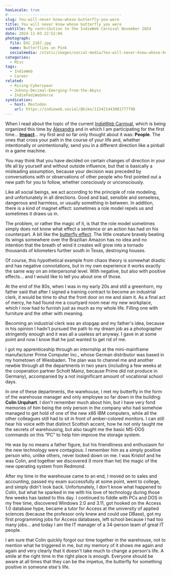 ```yaml
---
hasLocale: true
#--------------------------------------------------
slug: You-will-never-know-whose-butterfly-you-were
title: You will never know whose butterfly you were
subtitle: My contribution to the IndieWeb Carnival November 2024
date: 2024-11-03 22:52:04
photograph:
  file: DSC_2167.jpg
  name: Butterflies on Pink
  socialmedia: /static/images/social-media/You-will-never-know-whose-butterfly-you-were.png
categories:
  - Misc
tags:
  - IndieWeb
  - Career
related:
  - Rising-Cyberspear
  - Johnny-Decimal-Emerging-from-the-Abyss
  - IndieFediWebVerse
syndication:
  - host: Mastodon
    url: https://indieweb.social/@kiko/113421443081777798
---
```


When I read about the topic of the current [IndieWeb Carnival](https://indieweb.org/IndieWeb_Carnival), which is being organized this time by [Alexandra](https://library.xandra.cc/) and in which I am participating for the first time... **[Impact](https://library.xandra.cc/indieweb-carnival/)**... my first and so far only thought about it was: **People**. The ones that cross your path in the course of your life and, whether intentionally or unintentionally, send you in a different direction like a pinball in a game machine.

<!-- more -->

You may think that you have decided on certain changes of direction in your life all by yourself and without outside influence, but that is basically a misleading assumption, because your decision was preceded by conversations with or observations of other people who first pointed out a new path for you to follow, whether consciously or unconsciously.

Like all social beings, we act according to the principle of role modeling, and unfortunately in all directions. Good and bad, sensible and senseless, dangerous and harmless, or usually something in between. In addition, there is a kind of magnet effect: sometimes a role model repels us and sometimes it draws us in.

The problem, or rather the magic of it, is that the role model sometimes simply does not know what effect a sentence or an action has had on his counterpart. A bit like the [butterfly effect](https://en.wikipedia.org/wiki/Butterfly_effect). The little creature bravely beating its wings somewhere over the Brazilian Amazon has no idea and no intention that the breath of wind it creates will grow into a tornado thousands of kilometers further south in Texas, destroying houses.

Of course, this hypothetical example from chaos theory is somewhat drastic and has negative connotations, but in my own experience it works exactly the same way on an interpersonal level. With negative, but also with positive effects... and I would like to tell you about one of those.

At the end of the 80s, when I was in my early 20s and still a greenhorn, my father said that after I signed a training contract to become an industrial clerk, it would be time to shut the front door on me and slam it. As a final act of mercy, he had found me a courtyard room near my new workplace, which I now had to furnish just as much as my whole life. Filling one with furniture and the other with meaning.

Becoming an industrial clerk was an stopgap and my father's idea, because in his opinion I hadn't pursued the path to my dream job as a photographer stringently enough and it was all a useless art anyway. I gave in at some point and now I know that he just wanted to get rid of me.

I got my apprenticeship through an internship at the mini-mainframe manufacturer Prime Computer Inc., whose German distributor was based in my hometown of Wiesbaden. The plan was to channel me and another newbie through all the departments in two years (including a few weeks at the cooperation partner Schott Mainz, because Prime did not produce in Germany), accompanied by a not insignificant amount of vocational school days.

In one of these departments, the warehouse, I met my butterfly in the form of the warehouse manager and only employee so far down in the building: **Colin Urquhart**. I don't remember much about him, but I have very fond memories of him being the only person in the company who had somehow managed to get hold of one of the new x86 IBM computers, while all the other colleagues still had to sit in front of amber-colored monitors. I can still hear his voice with that distinct Scottish accent, how he not only taught me the secrets of warehousing, but also taught me the basic MS-DOS commands on this “PC” to help him improve the storage system.

He was by no means a father figure, but his friendliness and enthusiasm for the new technology were contagious. I remember him as a simply positive person who, unlike others, never looked down on me. I was Kristof and he was Colin, and together we discovered (I more than he) the magic of the new operating system from Redmond.

After my time in the warehouse came to an end, I moved on to sales and accounting, passed my exam successfully at some point, went to college, and simply didn't look back. Unfortunately, I don't know what happened to Colin, but what he sparked in me with his love of technology during those few weeks has lasted to this day. I continued to fiddle with PCs and DOS in my free time, discovered Windows 2.0 and 3.11, got hooked on the Access 1.0 database hype, became a tutor for Access at the university of applied sciences (because the professor only knew and could use DBase), got my first programming jobs for Access databases, left school because I had too many jobs... and today I am the IT manager of a 34-person team of great IT people.

I am sure that Colin quickly forgot our time together in the warehouse, not to mention what he triggered in me, but my memory of it shows me again and again and very clearly that it doesn't take much to change a person's life. A smile at the right time in the right place is enough. Everyone should be aware at all times that they can be the impetus, the butterfly for something positive in someone else's life.
